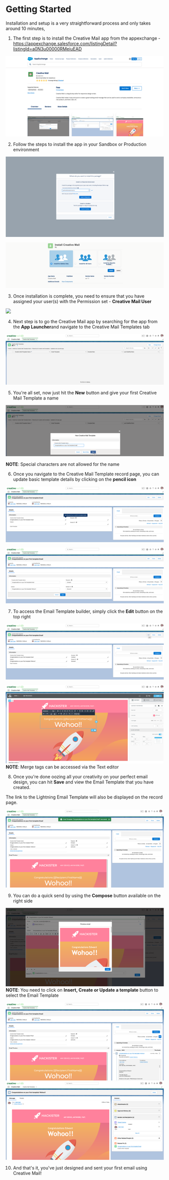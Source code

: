 # Getting Started

Installation and setup is a very straightforward process and only takes around 10 minutes,

1. The first step is to install the Creative Mail app from the appexchange - <https://appexchange.salesforce.com/listingDetail?listingId=a0N3u00000RMeiuEAD>

![](../images/knowledge/user-guide/OxBF4FAP3Wm-MLe05bQ2_hBb6kCmWdZ6dA.png)

2. Follow the steps to install the app in your Sandbox or Production environment

![](../images/knowledge/user-guide/WfMN38gOhF1-zNG7xTg7hMBMK_KWOneCMQ.png)

![](../images/knowledge/user-guide/J4vhH5IOzXzjkEbdRQkQmDsjqEm_kjQOyw.png)

3. Once installation is complete, you need to ensure that you have assigned your user(s) with the Permission set - **Creative Mail User**

**![](../images/knowledge/user-guide/43385213485/j3J1RxcbgZ0sl4fHJ3KpMs3aXe87k5FeLA.png)**

4. Next step is to go the Creative Mail app by searching for the app from the **App Launcher**and navigate to the Creative Mail Templates tab

![](../images/knowledge/user-guide/l-iM0bZwMgAtiOpGaIVEpQSbmZkJxJcfXA.png)

5. You're all set, now just hit the **New** button and give your first Creative Mail Template a name

![](../images/knowledge/user-guide/YXtFMVXUFzKfL9YZitSCLpMM4avjQhNmxQ.png)

**NOTE**: Special characters are not allowed for the name

6. Once you navigate to the Creative Mail Template record page, you can update basic template details by clicking on the **pencil icon**

![](../images/knowledge/user-guide/B49CVodlBsoM_gRKEiE280iyaqHrx-sjWA.png)

![](../images/knowledge/user-guide/oXaxoKZUHgSHgygShzD6I_BM8SjIaphncw.png)

7. To access the Email Template builder, simply click the **Edit** button on the top right

![](../images/knowledge/user-guide/wrmMsu9UOUlqxcwrAtqYG4W6KbmH31jRTw.png)

![](../images/knowledge/user-guide/hk8FjGm3RGuV0ERzdQMnEdyPsdJv4AbnHA.png)  
**NOTE**: Merge tags can be accessed via the Text editor

8. Once you're done oozing all your creativity on your perfect email design, you can hit **Save** and view the Email Template that you have created.

The link to the Lightning Email Template will also be displayed on the record page.

![](../images/knowledge/user-guide/JLY5w34cvMbY-4y1WIseWjuNjEI-mfxEKA.png)

9. You can do a quick send by using the **Compose** button available on the right side

![](../images/knowledge/user-guide/os-QuIl5M4nd16u8dLw9LXlwa5YifLbnLA.png)  
**NOTE**: You need to click on **Insert, Create or Update a template** button to select the Email Template

![](../images/knowledge/user-guide/VSl3hSXFJc5BDbhtqt6UpqGklKaL4XiB_w.png)  
![](../images/knowledge/user-guide/OdBI0NkIbEKZbg40tDf8-hqTU6e3cUzGSw.png)

10. And that's it, you've just designed and sent your first email using Creative Mail!
